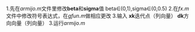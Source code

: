 1.先在*armijo.m*文件里修改**beta**和**sigma**值 beta∈(0,1),sigma∈(0,0.5)
2.在*fx.m*文件中修改符号表达式，在*gfun.m*做相应更改
3.输入 **xk**迭代点（列向量） **dk**方向向量（列向量）
3.运行*armijo.m*